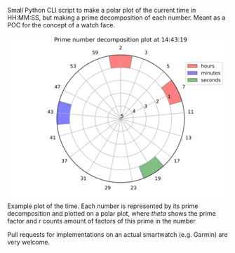Small Python CLI script to make a polar plot of the current time in HH:MM:SS, but making a prime decomposition of each number. Meant as a POC for the concept of a watch face.

![Example plot of the time](./prime_time.svg)
Example plot of the time. Each number is represented by its prime decomposition and plotted on a polar plot, where *theta* shows the prime factor and *r* counts amount of factors of this prime in the number

Pull requests for implementations on an actual smartwatch (e.g. Garmin) are very welcome.
